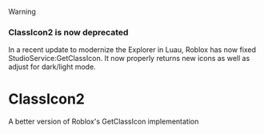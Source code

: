 > [!WARNING]
> ### ClassIcon2 is now deprecated
> In a recent update to modernize the Explorer in Luau, Roblox has now fixed StudioService:GetClassIcon. It now properly returns new icons as well as adjust for dark/light mode.

# ClassIcon2
A better version of Roblox's GetClassIcon implementation
